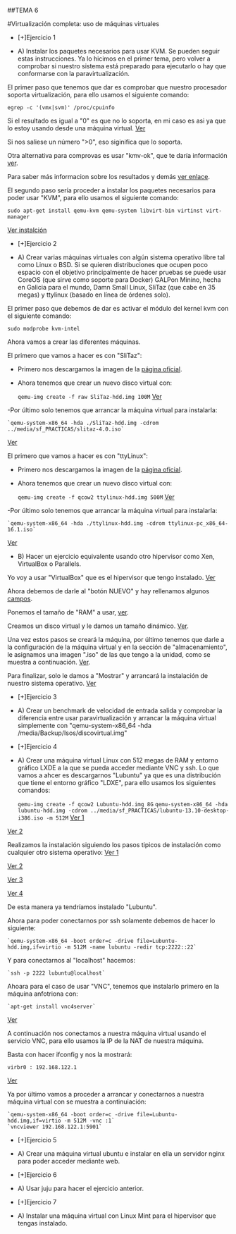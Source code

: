 ##TEMA 6

#Virtualización completa: uso de máquinas virtuales

* [+]Ejercicio 1
 - A) Instalar los paquetes necesarios para usar KVM. Se pueden seguir estas instrucciones.
 Ya lo hicimos en el primer tema, pero volver a comprobar si nuestro sistema está preparado 
 para ejecutarlo o hay que conformarse con la paravirtualización.

El primer paso que tenemos que dar es comprobar que nuestro procesador soporta virtualización, para ello usamos el siguiente comando:

    egrep -c '(vmx|svm)' /proc/cpuinfo

Si el resultado es igual a "0" es que no lo soporta, en mi caso es asi ya que lo estoy usando desde una máquina virtual.
[Ver](https://www.dropbox.com/s/kw6c9e26k8y13ny/Captura%20de%20pantalla%202015-01-12%20a%20la%28s%29%2013.11.37.png?dl=0)

Si nos saliese un número ">0", eso siginifica que lo soporta.

Otra alternativa para comprovas es usar "kmv-ok", que te daría información [ver](https://www.dropbox.com/s/o582nhc43dt5r39/Captura%20de%20pantalla%202015-01-12%20a%20la%28s%29%2013.08.29.png?dl=0).

Para saber más informacion sobre los resultados y demás [ver enlace](https://help.ubuntu.com/community/KVM/Installation).

El segundo paso sería proceder a instalar los paquetes necesarios para poder usar "KVM", para ello usamos el siguiente comando:

    sudo apt-get install qemu-kvm qemu-system libvirt-bin virtinst virt-manager

[Ver instalción](https://www.dropbox.com/s/stznyxi0dhihaay/Captura%20de%20pantalla%202015-01-12%20a%20la%28s%29%2013.17.18.png?dl=0)


* [+]Ejercicio 2
 - A) Crear varias máquinas virtuales con algún sistema operativo libre tal como Linux o BSD.
Si se quieren distribuciones que ocupen poco espacio con el objetivo principalmente de hacer pruebas
se puede usar CoreOS (que sirve como soporte para Docker) 
GALPon Minino, hecha en Galicia para el mundo, Damn Small Linux, SliTaz (que cabe en 35 megas) y 
ttylinux (basado en línea de órdenes solo).

El primer paso que debemos de dar es activar el módulo del kernel kvm con el siguiente comando:

    sudo modprobe kvm-intel

Ahora vamos a crear las diferentes máquinas.

El primero que vamos a hacer es con "SliTaz":

 - Primero nos descargamos la imagen de la [página oficial](http://www.slitaz.org/en/get/#stable).
 - Ahora tenemos que crear un nuevo disco virtual con:

    `qemu-img create -f raw SliTaz-hdd.img 100M`
[Ver](https://www.dropbox.com/s/ap2zfs0bs06sm7d/Captura%20de%20pantalla%202015-01-12%20a%20la%28s%29%2017.21.07.png?dl=0)

 -Por último solo tenemos que arrancar la máquina virtual para instalarla:
 
    `qemu-system-x86_64 -hda ./SliTaz-hdd.img -cdrom ../media/sf_PRACTICAS/slitaz-4.0.iso`
[Ver](https://www.dropbox.com/s/l80n5g5ak6wkwtw/Captura%20de%20pantalla%202015-01-12%20a%20la%28s%29%2017.28.04.png?dl=0)

El primero que vamos a hacer es con "ttyLinux":

 - Primero nos descargamos la imagen de la [página oficial](http://ttylinux.net/dloadV-x86_64.html).
 - Ahora tenemos que crear un nuevo disco virtual con:

    `qemu-img create -f qcow2 ttylinux-hdd.img 500M`
[Ver](https://www.dropbox.com/s/u3892p71096jmd8/Captura%20de%20pantalla%202015-01-12%20a%20la%28s%29%2017.29.42.png?dl=0)

 -Por último solo tenemos que arrancar la máquina virtual para instalarla:
 
    `qemu-system-x86_64 -hda ./ttylinux-hdd.img -cdrom ttylinux-pc_x86_64-16.1.iso`
[Ver](https://www.dropbox.com/s/7rqxs7h9m7ccrav/Captura%20de%20pantalla%202015-01-12%20a%20la%28s%29%2017.31.39.png?dl=0)

 - B) Hacer un ejercicio equivalente usando otro hipervisor como Xen, VirtualBox o Parallels.

Yo voy a usar "VirtualBox" que es el hipervisor que tengo instalado.
[Ver](https://www.dropbox.com/s/kry3gcb7917hehg/Captura%20de%20pantalla%202015-01-12%20a%20la%28s%29%2017.33.28.png?dl=0)

Ahora debemos de darle al "botón NUEVO" y hay rellenamos algunos [campos](https://www.dropbox.com/s/ga1drzyc0r09308/Captura%20de%20pantalla%202015-01-12%20a%20la%28s%29%2017.35.03.png?dl=0).

Ponemos el tamaño de "RAM" a usar, [ver](https://www.dropbox.com/s/jpp3vpnuyxkfzq4/Captura%20de%20pantalla%202015-01-12%20a%20la%28s%29%2017.37.55.png?dl=0).

Creamos un disco virtual y le damos un tamaño dinámico. [Ver](https://www.dropbox.com/s/akwh7arxxkor14z/Captura%20de%20pantalla%202015-01-12%20a%20la%28s%29%2017.39.13.png?dl=0).

Una vez estos pasos se creará la máquina, por último tenemos que darle a la configuración de la máquina virtual y en la sección de "almacenamiento", le asignamos una imagen ".iso" de las que tengo a la unidad, como se muestra a continuación. [Ver](https://www.dropbox.com/s/oqway5ik68yi09d/Captura%20de%20pantalla%202015-01-12%20a%20la%28s%29%2017.41.15.png?dl=0).

Para finalizar, solo le damos a "Mostrar" y arrancará la instalación de nuestro sistema operativo. [Ver](https://www.dropbox.com/s/lnkudm9pupwvba5/Captura%20de%20pantalla%202015-01-12%20a%20la%28s%29%2017.44.12.png?dl=0)

* [+]Ejercicio 3
 - A) Crear un benchmark de velocidad de entrada salida y comprobar la diferencia entre usar paravirtualización y arrancar la máquina virtual simplemente con "qemu-system-x86_64 -hda /media/Backup/Isos/discovirtual.img"

* [+]Ejercicio 4
 - A) Crear una máquina virtual Linux con 512 megas de RAM y entorno gráfico LXDE a la que se pueda acceder mediante VNC y ssh.
Lo que vamos a ahcer es descargarnos "Lubuntu" ya que es una distribución que tiene el entorno gráfico "LDXE", para ello usamos los siguientes comandos:

    `qemu-img create -f qcow2 Lubuntu-hdd.img 8G`
    `qemu-system-x86_64 -hda lubuntu-hdd.img -cdrom ../media/sf_PRACTICAS/lubuntu-13.10-desktop-i386.iso -m 512M`
[Ver 1](https://www.dropbox.com/s/t9yq1x7qwfa44da/Captura%20de%20pantalla%202015-01-12%20a%20la%28s%29%2017.56.56.png?dl=0)

[Ver 2](https://www.dropbox.com/s/3yeceuhynbs5nxf/Captura%20de%20pantalla%202015-01-12%20a%20la%28s%29%2017.58.40.png?dl=0)

Realizamos la instalación siguiendo los pasos tipicos de instalación como cualquier otro sistema operativo:
[Ver 1](https://www.dropbox.com/s/nnbe2pqt3a5z7bt/Captura%20de%20pantalla%202015-01-12%20a%20la%28s%29%2018.00.14.png?dl=0)

[Ver 2](https://www.dropbox.com/s/nnbe2pqt3a5z7bt/Captura%20de%20pantalla%202015-01-12%20a%20la%28s%29%2018.00.14.png?dl=0)

[Ver 3](https://www.dropbox.com/s/m4ijic307loosep/Captura%20de%20pantalla%202015-01-12%20a%20la%28s%29%2018.03.08.png?dl=0)

[Ver 4](https://www.dropbox.com/s/2fbzc0njs9g3thd/Captura%20de%20pantalla%202015-01-12%20a%20la%28s%29%2018.04.37.png?dl=0)

De esta manera ya tendríamos instalado "Lubuntu".

Ahora para poder conectarnos por ssh solamente debemos de hacer lo siguiente:

    `qemu-system-x86_64 -boot order=c -drive file=Lubuntu-hdd.img,if=virtio -m 512M -name lubuntu -redir tcp:2222::22`

Y para conectarnos al "localhost" hacemos:

    `ssh -p 2222 lubuntu@localhost`

Ahoara para el caso de usar "VNC", tenemos que instalarlo primero en la máquina anfotriona con:

    `apt-get install vnc4server`

[Ver](https://www.dropbox.com/s/415xyexqe5cayb8/Captura%20de%20pantalla%202015-01-12%20a%20la%28s%29%2018.11.08.png?dl=0)

A continuación nos conectamos a nuestra máquina virtual usando el servicio VNC, para ello usamos la IP de la NAT de nuestra máquina.

Basta con hacer ifconfig y nos la mostrará:

    virbr0 : 192.168.122.1

[Ver](https://www.dropbox.com/s/pn0x7kynrd22z0k/Captura%20de%20pantalla%202015-01-12%20a%20la%28s%29%2018.12.47.png?dl=0)

Ya por último vamos a proceder a arrancar y conectarnos a nuestra máquina virtual con se muestra a continuiación:

    `qemu-system-x86_64 -boot order=c -drive file=Lubuntu-hdd.img,if=virtio -m 512M -vnc :1`
    `vncviewer 192.168.122.1:5901`


* [+]Ejercicio 5
 - A) Crear una máquina virtual ubuntu e instalar en ella un servidor nginx para poder acceder mediante web.

* [+]Ejercicio 6
 - A) Usar juju para hacer el ejercicio anterior.

* [+]Ejercicio 7
 - A) Instalar una máquina virtual con Linux Mint para el hipervisor que tengas instalado.
